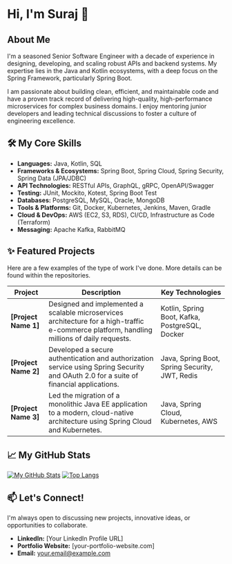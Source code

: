 # Hi, I'm Suraj 👋

## About Me
I'm a seasoned Senior Software Engineer with a decade of experience in designing, developing, and scaling robust APIs and backend systems. My expertise lies in the Java and Kotlin ecosystems, with a deep focus on the Spring Framework, particularly Spring Boot.

I am passionate about building clean, efficient, and maintainable code and have a proven track record of delivering high-quality, high-performance microservices for complex business domains. I enjoy mentoring junior developers and leading technical discussions to foster a culture of engineering excellence.

## 🛠️ My Core Skills
- **Languages:** Java, Kotlin, SQL
- **Frameworks & Ecosystems:** Spring Boot, Spring Cloud, Spring Security, Spring Data (JPA/JDBC)
- **API Technologies:** RESTful APIs, GraphQL, gRPC, OpenAPI/Swagger
- **Testing:** JUnit, Mockito, Kotest, Spring Boot Test
- **Databases:** PostgreSQL, MySQL, Oracle, MongoDB
- **Tools & Platforms:** Git, Docker, Kubernetes, Jenkins, Maven, Gradle
- **Cloud & DevOps:** AWS (EC2, S3, RDS), CI/CD, Infrastructure as Code (Terraform)
- **Messaging:** Apache Kafka, RabbitMQ

## ✨ Featured Projects
Here are a few examples of the type of work I've done. More details can be found within the repositories.

| Project | Description | Key Technologies |
|---|---|---|
| **[Project Name 1]** | Designed and implemented a scalable microservices architecture for a high-traffic e-commerce platform, handling millions of daily requests. | Kotlin, Spring Boot, Kafka, PostgreSQL, Docker |
| **[Project Name 2]** | Developed a secure authentication and authorization service using Spring Security and OAuth 2.0 for a suite of financial applications. | Java, Spring Boot, Spring Security, JWT, Redis |
| **[Project Name 3]** | Led the migration of a monolithic Java EE application to a modern, cloud-native architecture using Spring Cloud and Kubernetes. | Java, Spring Cloud, Kubernetes, AWS |

## 📈 My GitHub Stats

[![My GitHub Stats](https://github-readme-stats.vercel.app/api?username=your-github-username&show_icons=true&theme=radical)](https://github.com/anuraghazra/github-readme-stats)
[![Top Langs](https://github-readme-stats.vercel.app/api/top-langs/?username=your-github-username&layout=compact&theme=radical)](https://github.com/anuraghazra/github-readme-stats)

## 📫 Let's Connect!
I'm always open to discussing new projects, innovative ideas, or opportunities to collaborate.

- **LinkedIn:** [Your LinkedIn Profile URL]
- **Portfolio Website:** [your-portfolio-website.com]
- **Email:** your.email@example.com
